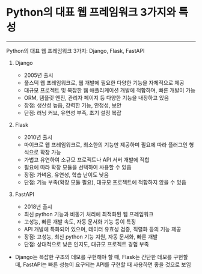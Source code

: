 # Python의 대표 웹 프레임워크 3가지와 특성
- - -
Python의 대표 웹 프레임워크 3가지: Django, Flask, FastAPI

1. Django
   - 2005년 출시
   - 풀스택 웹 프레임워크로, 웹 개발에 필요한 다양한 기능을 자체적으로 제공
   - 대규모 프로젝트 및 복잡한 웹 애플리케이션 개발에 적합하며, 빠른 개발이 가능
   - ORM, 템플릿 엔진, 관리자 페이지 등 다양한 기능을 내장하고 있음
   - 장점: 생산성 높음, 강력한 기능, 안정성, 보안
   - 단점: 러닝 커브, 유연성 부족, 초기 설정 복잡

2. Flask
   - 2010년 출시
   - 마이크로 웹 프레임워크로, 최소한의 기능만 제공하며 필요에 따라 플러그인 형식으로 확장 가능
   - 가볍고 유연하여 소규모 프로젝트나 API 서버 개발에 적합
   - 필요에 따라 확장 모듈을 선택하여 사용할 수 있음
   - 장점: 가벼움, 유연성, 학습 난이도 낮음
   - 단점: 기능 부족(확장 모듈 필요), 대규모 프로젝트에 적합하지 않을 수 있음

3. FastAPI
   - 2018년 출시
   - 최신 python 기능과 비동기 처리에 최적화된 웹 프레임워크
   - 고성능, 빠른 개발 속도, 자동 문서화 기능 등이 특징
   - API 개발에 특화되어 있으며, 데이터 유효성 검증, 직렬화 등의 기능 제공
   - 장점: 고성능, 최신 python 기능 지원, 자동 문서화, 빠른 개발
   - 단점: 상대적으로 낮은 인지도, 대규모 프로젝트 경험 부족

* Django는 복잡한 구조의 데모를 구현해야 할 때, Flask는 간단한 데모를 구현할 때, FastAPI는 빠른 성능이 요구되는 API를 구현할 때 사용하면 좋을 것으로 보임